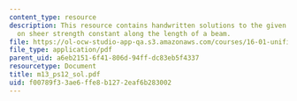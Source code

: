 ```yaml
---
content_type: resource
description: This resource contains handwritten solutions to the given problem set
  on sheer strength constant along the length of a beam.
file: https://ol-ocw-studio-app-qa.s3.amazonaws.com/courses/16-01-unified-engineering-i-ii-iii-iv-fall-2005-spring-2006/f00789f33ae6ffe8b1272eaf6b283002_m13_ps12_sol.pdf
file_type: application/pdf
parent_uid: a6eb2151-6f41-806d-94ff-dc83eb5f4337
resourcetype: Document
title: m13_ps12_sol.pdf
uid: f00789f3-3ae6-ffe8-b127-2eaf6b283002
---
```

